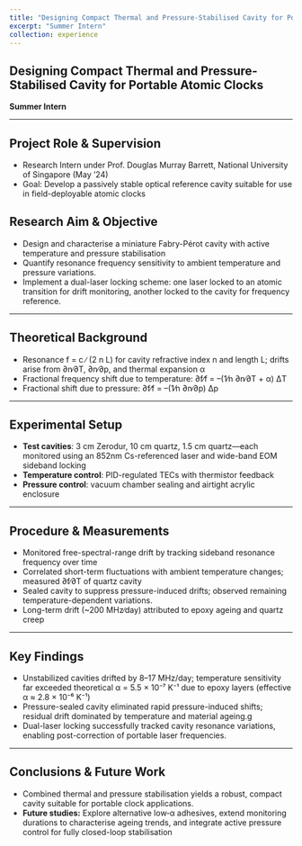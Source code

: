 ```yaml
---
title: "Designing Compact Thermal and Pressure-Stabilised Cavity for Portable Atomic Clocks"
excerpt: "Summer Intern"
collection: experience
---
```


## Designing Compact Thermal and Pressure-Stabilised Cavity for Portable Atomic Clocks 
**Summer Intern**

---

## Project Role & Supervision
- Research Intern under Prof. Douglas Murray Barrett, National University of Singapore (May ’24)
- Goal: Develop a passively stable optical reference cavity suitable for use in field-deployable atomic clocks

## Research Aim & Objective
- Design and characterise a miniature Fabry-Pérot cavity with active temperature and pressure stabilisation
- Quantify resonance frequency sensitivity to ambient temperature and pressure variations.
- Implement a dual-laser locking scheme: one laser locked to an atomic transition for drift monitoring, another locked to the cavity for frequency reference.

---

## Theoretical Background
- Resonance f = c ∕ (2 n L) for cavity refractive index n and length L; drifts arise from ∂n∕∂T,
∂n∕∂p, and thermal expansion α
- Fractional frequency shift due to temperature: ∂f∕f = –(1⁄n ∂n∕∂T + α) ΔT
- Fractional shift due to pressure: ∂f∕f = –(1⁄n ∂n∕∂p) Δp

---

## Experimental Setup
- **Test cavities**: 3 cm Zerodur, 10 cm quartz, 1.5 cm quartz—each monitored using an 852nm Cs-referenced laser and wide-band EOM sideband locking
- **Temperature control**: PID-regulated TECs with thermistor feedback
- **Pressure control**: vacuum chamber sealing and airtight acrylic enclosure  

---

## Procedure & Measurements
- Monitored free-spectral-range drift by tracking sideband resonance frequency over time
- Correlated short-term fluctuations with ambient temperature changes; measured ∂f∕∂T of quartz cavity
- Sealed cavity to suppress pressure-induced drifts; observed remaining temperature-dependent variations.
- Long-term drift (~200 MHz∕day) attributed to epoxy ageing and quartz creep

---

## Key Findings
- Unstabilized cavities drifted by 8–17 MHz/day; temperature sensitivity far exceeded theoretical α = 5.5 × 10⁻⁷ K⁻¹ due to epoxy layers (effective α ≈ 2.8 × 10⁻⁶ K⁻¹)
- Pressure-sealed cavity eliminated rapid pressure-induced shifts; residual drift dominated by temperature and material ageing.g
- Dual-laser locking successfully tracked cavity resonance variations, enabling post-correction of portable laser frequencies.

---

## Conclusions & Future Work
- Combined thermal and pressure stabilisation yields a robust, compact cavity suitable for portable clock applications.
- **Future studies:** Explore alternative low‐α adhesives, extend monitoring durations to characterise ageing trends, and integrate active pressure control for fully closed-loop stabilisation
